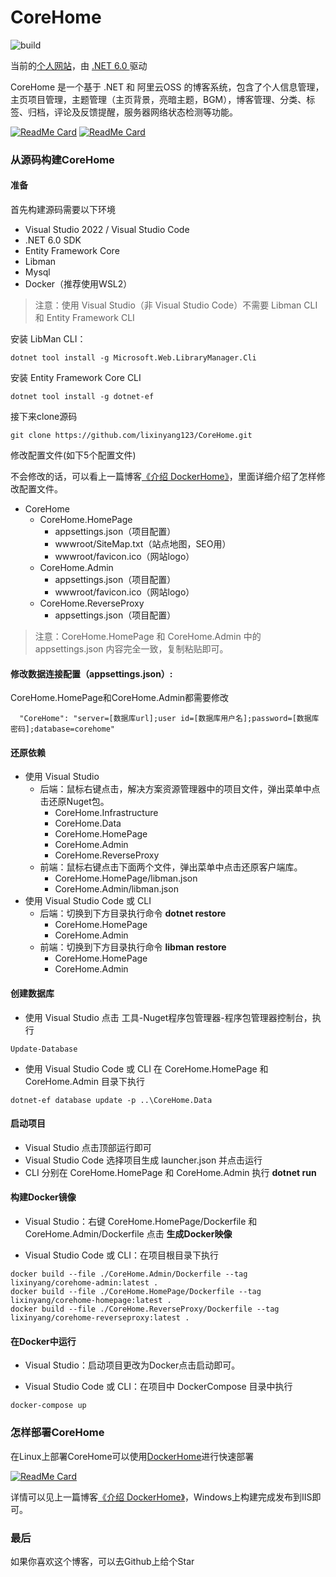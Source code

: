 # CoreHome

![build](https://github.com/lixinyang123/CoreHome/workflows/build/badge.svg?branch=main)

当前的[个人网站](https://www.lllxy.net)，由 [ .NET 6.0 ](https://dotnet.microsoft.com/) 驱动

CoreHome 是一个基于 .NET 和 阿里云OSS 的博客系统，包含了个人信息管理，主页项目管理，主题管理（主页背景，亮暗主题，BGM），博客管理、分类、标签、归档，评论及反馈提醒，服务器网络状态检测等功能。

[![ReadMe Card](https://github-readme-stats.vercel.app/api/pin/?username=lixinyang123&repo=CoreHome)](https://github.com/lixinyang123/CoreHome) [![ReadMe Card](https://github-readme-stats.vercel.app/api/pin/?username=lixinyang123&repo=DockerHome)](https://github.com/lixinyang123/DockerHome)

### 从源码构建CoreHome

#### 准备

首先构建源码需要以下环境
- Visual Studio 2022 / Visual Studio Code
- .NET 6.0 SDK
- Entity Framework Core
- Libman
- Mysql
- Docker（推荐使用WSL2）

> 注意：使用 Visual Studio（非 Visual Studio Code）不需要 Libman CLI 和 Entity Framework CLI

安装 LibMan CLI：
```shell
dotnet tool install -g Microsoft.Web.LibraryManager.Cli
```

安装 Entity Framework Core CLI
```shell
dotnet tool install -g dotnet-ef
```

接下来clone源码
```shell
git clone https://github.com/lixinyang123/CoreHome.git
```

修改配置文件(如下5个配置文件)

不会修改的话，可以看上一篇博客[《介绍 DockerHome》](https://www.lllxy.net/Blog/Detail/ea8c626c-fac4-4a19-85e8-a46d41d938d5 "《介绍 DockerHome》")，里面详细介绍了怎样修改配置文件。

- CoreHome
	- CoreHome.HomePage
		- appsettings.json（项目配置）
		- wwwroot/SiteMap.txt（站点地图，SEO用）
		- wwwroot/favicon.ico（网站logo）
	- CoreHome.Admin
		- appsettings.json（项目配置）
		- wwwroot/favicon.ico（网站logo）
	- CoreHome.ReverseProxy
		- appsettings.json（项目配置）

>注意：CoreHome.HomePage 和 CoreHome.Admin 中的 appsettings.json 内容完全一致，复制粘贴即可。

#### 修改数据连接配置（appsettings.json）:
CoreHome.HomePage和CoreHome.Admin都需要修改
```
  "CoreHome": "server=[数据库url];user id=[数据库用户名];password=[数据库密码];database=corehome"
```
	
#### 还原依赖

- 使用 Visual Studio
	- 后端：鼠标右键点击，解决方案资源管理器中的项目文件，弹出菜单中点击还原Nuget包。
		- CoreHome.Infrastructure
		- CoreHome.Data
		- CoreHome.HomePage
		- CoreHome.Admin
		- CoreHome.ReverseProxy
	- 前端：鼠标右键点击下面两个文件，弹出菜单中点击还原客户端库。
		- CoreHome.HomePage/libman.json
		- CoreHome.Admin/libman.json
- 使用 Visual Studio Code 或 CLI
	- 后端：切换到下方目录执行命令 **dotnet restore**
		- CoreHome.HomePage
		- CoreHome.Admin
	- 前端：切换到下方目录执行命令 **libman restore**
		- CoreHome.HomePage
		- CoreHome.Admin

#### 创建数据库

- 使用 Visual Studio
点击 工具-Nuget程序包管理器-程序包管理器控制台，执行

```shell
Update-Database
```

- 使用 Visual Studio Code 或 CLI
在 CoreHome.HomePage 和 CoreHome.Admin 目录下执行

```shell
dotnet-ef database update -p ..\CoreHome.Data
```

#### 启动项目

- Visual Studio 点击顶部运行即可
- Visual Studio Code 选择项目生成 launcher.json 并点击运行
- CLI 分别在 CoreHome.HomePage 和 CoreHome.Admin 执行 **dotnet run**

#### 构建Docker镜像

- Visual Studio：右键 CoreHome.HomePage/Dockerfile 和 CoreHome.Admin/Dockerfile 点击 **生成Docker映像**

- Visual Studio Code 或 CLI：在项目根目录下执行

```shell
docker build --file ./CoreHome.Admin/Dockerfile --tag lixinyang/corehome-admin:latest .
docker build --file ./CoreHome.HomePage/Dockerfile --tag lixinyang/corehome-homepage:latest .
docker build --file ./CoreHome.ReverseProxy/Dockerfile --tag lixinyang/corehome-reverseproxy:latest .
```

#### 在Docker中运行

- Visual Studio：启动项目更改为Docker点击启动即可。

- Visual Studio Code 或 CLI：在项目中 DockerCompose 目录中执行

```shell
docker-compose up
```

### 怎样部署CoreHome

在Linux上部署CoreHome可以使用[DockerHome](https://github.com/lixinyang123/DockerHome "DockerHome")进行快速部署

[![ReadMe Card](https://github-readme-stats.vercel.app/api/pin/?username=lixinyang123&repo=DockerHome)](https://github.com/lixinyang123/DockerHome)

详情可以见上一篇博客[《介绍 DockerHome》](https://www.lllxy.net/Blog/Detail/b73acc42-ec42-4151-b108-a680bd1e0c87 "《介绍 DockerHome》")，Windows上构建完成发布到IIS即可。

### 最后

如果你喜欢这个博客，可以去Github上给个Star
